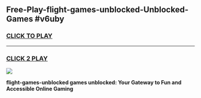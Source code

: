 
## Free-Play-flight-games-unblocked-Unblocked-Games #v6uby
<h3>
<a href="https://news.freeplayer.one?title=flight-games-unblocked&ref=8M">CLICK TO PLAY</a></h3>
<hr>

<h3>
<a href="https://news.freeplayer.one?title=flight-games-unblocked&ref=8M">CLICK 2 PLAY</a>
  
</h3>

<a href="https://news.freeplayer.one?title=flight-games-unblocked&ref=8M"><img src="https://clearcache.store/games.png"></a>


**flight-games-unblocked games unblocked: Your Gateway to Fun and Accessible Online Gaming**

